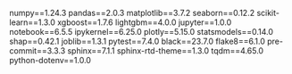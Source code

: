 numpy==1.24.3
pandas==2.0.3
matplotlib==3.7.2
seaborn==0.12.2
scikit-learn==1.3.0
xgboost==1.7.6
lightgbm==4.0.0
jupyter==1.0.0
notebook==6.5.5
ipykernel==6.25.0
plotly==5.15.0
statsmodels==0.14.0
shap==0.42.1
joblib==1.3.1
pytest==7.4.0
black==23.7.0
flake8==6.1.0
pre-commit==3.3.3
sphinx==7.1.1
sphinx-rtd-theme==1.3.0
tqdm==4.65.0
python-dotenv==1.0.0
